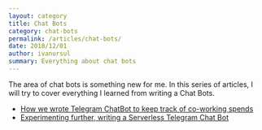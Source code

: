 ```yaml
---
layout: category
title: Chat Bots
category: chat-bots
permalink: /articles/chat-bots/
date: 2018/12/01
author: ivanursul
summary: Everything about chat bots
---
```


The area of chat bots is something new for me. In this series of articles, I will try to cover everything I learned from writing a Chat Bots.

* [How we wrote Telegram ChatBot to keep track of co-working spends](https://ivanursul.com/how-we-wrote-telegram-chat-bots)
* [Experimenting further, writing a Serverless Telegram Chat Bot](https://ivanursul.com/serverless-telegram-chat-bot)
